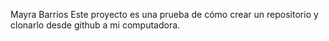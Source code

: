 Mayra Barrios
Este proyecto es una prueba de cómo crear un repositorio y clonarlo desde github a mi computadora. 
